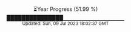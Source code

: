 <p align="center">
⏳Year Progress (51.99 %) <br>
███████████████▁▁▁▁▁▁▁▁▁▁▁▁▁▁▁ <br>
<sub>Updated: Sun, 09 Jul 2023 18:02:37 GMT</sub>
</p>

